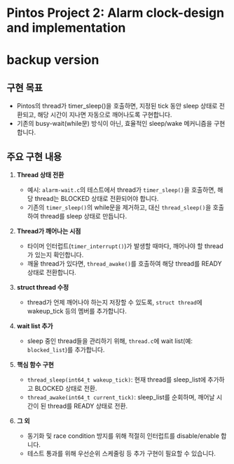 # Pintos Project 2: Alarm clock-design and implementation
# backup version
## 구현 목표

- Pintos의 thread가 timer_sleep()을 호출하면, 지정된 tick 동안 sleep 상태로 전환되고, 해당 시간이 지나면 자동으로 깨어나도록 구현합니다.
- 기존의 busy-wait(while문) 방식이 아닌, 효율적인 sleep/wake 메커니즘을 구현합니다.

## 주요 구현 내용

1. **Thread 상태 전환**
   - 예시: `alarm-wait.c`의 테스트에서 thread가 `timer_sleep()`을 호출하면, 해당 thread는 BLOCKED 상태로 전환되어야 합니다.
   - 기존의 `timer_sleep()`의 while문을 제거하고, 대신 `thread_sleep()`을 호출하여 thread를 sleep 상태로 만듭니다.

2. **Thread가 깨어나는 시점**
   - 타이머 인터럽트(`timer_interrupt()`)가 발생할 때마다, 깨어나야 할 thread가 있는지 확인합니다.
   - 깨울 thread가 있다면, `thread_awake()`를 호출하여 해당 thread를 READY 상태로 전환합니다.

3. **struct thread 수정**
   - thread가 언제 깨어나야 하는지 저장할 수 있도록, `struct thread`에 wakeup_tick 등의 멤버를 추가합니다.

4. **wait list 추가**
   - sleep 중인 thread들을 관리하기 위해, `thread.c`에 wait list(예: `blocked_list`)를 추가합니다.

5. **핵심 함수 구현**
   - `thread_sleep(int64_t wakeup_tick)`: 현재 thread를 sleep_list에 추가하고 BLOCKED 상태로 전환.
   - `thread_awake(int64_t current_tick)`: sleep_list를 순회하며, 깨어날 시간이 된 thread를 READY 상태로 전환.

6. **그 외**
   - 동기화 및 race condition 방지를 위해 적절히 인터럽트를 disable/enable 합니다.
   - 테스트 통과를 위해 우선순위 스케줄링 등 추가 구현이 필요할 수 있습니다.
